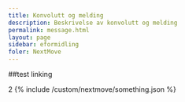 ```yaml
---
title: Konvolutt og melding
description: Beskrivelse av konvolutt og melding
permalink: message.html
layout: page
sidebar: eformidling
foler: NextMove
---
```





##test linking

2
{% include /custom/nextmove/something.json %}





